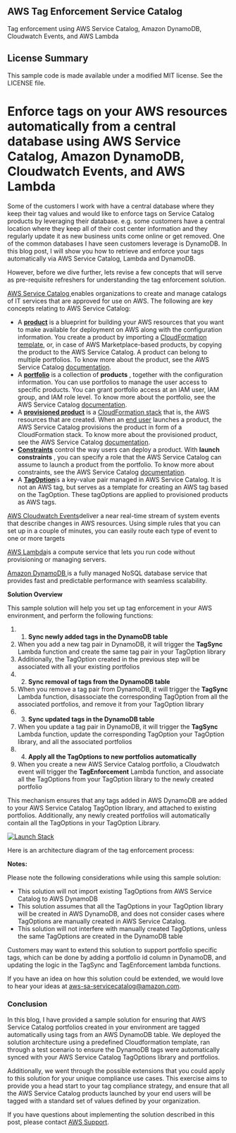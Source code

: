 ## AWS Tag Enforcement Service Catalog

Tag enforcement using AWS Service Catalog, Amazon DynamoDB, Cloudwatch Events, and AWS Lambda

## License Summary

This sample code is made available under a modified MIT license. See the LICENSE file.



# **Enforce tags on your AWS resources automatically from a central database**  **using AWS Service Catalog, Amazon DynamoDB, Cloudwatch Events, and AWS Lambda**

Some of the customers I work with have a central database where they keep their tag values and would like to enforce tags on Service Catalog products by leveraging their database. e.g. some customers have a central location where they keep all of their cost center information and they regularly update it as new business units come online or get removed. One of the common databases I have seen customers leverage is DynamoDB. In this blog post, I will show you how to retrieve and enforce your tags automatically via AWS Service Catalog, Lambda and DynamoDB.

However, before we dive further, lets revise a few concepts that will serve as pre-requisite refreshers for understanding the tag enforcement solution.

[AWS Service Catalog ](https://docs.aws.amazon.com/servicecatalog/latest/adminguide/introduction.html)enables organizations to create and manage catalogs of IT services that are approved for use on AWS. The following are key concepts relating to AWS Service Catalog:

- A [**product**](http://docs.aws.amazon.com/servicecatalog/latest/adminguide/what-is_concepts.html#what-is_concepts-product) is a blueprint for building your AWS resources that you want to make available for deployment on AWS along with the configuration information. You create a product by importing a [CloudFormation template](https://docs.aws.amazon.com/AWSCloudFormation/latest/UserGuide/cfn-whatis-concepts.html), or, in case of AWS Marketplace-based products, by copying the product to the AWS Service Catalog. A product can belong to multiple portfolios. To know more about the product, see the AWS Service Catalog [documentation](https://docs.aws.amazon.com/servicecatalog/latest/adminguide/what-is_concepts.html#what-is_concepts-product).
- A [**portfolio**](http://docs.aws.amazon.com/servicecatalog/latest/adminguide/what-is_concepts.html#what-is_concepts-portfolio) is a collection of  **products** , together with the configuration information. You can use portfolios to manage the user access to specific products. You can grant portfolio access at an IAM user, IAM group, and IAM role level. To know more about the portfolio, see the AWS Service Catalog [documentation](https://docs.aws.amazon.com/servicecatalog/latest/adminguide/what-is_concepts.html#what-is_concepts-portfolio).
- A [**provisioned product**](http://docs.aws.amazon.com/servicecatalog/latest/adminguide/what-is_concepts.html#what-is_concepts-provprod) is a [CloudFormation stack](http://docs.aws.amazon.com/AWSCloudFormation/latest/UserGuide/stacks.html) that is, the AWS resources that are created. When an [end user](http://docs.aws.amazon.com/servicecatalog/latest/adminguide/what-is_concepts.html#what-is_concepts-users) launches a product, the AWS Service Catalog provisions the product in form of a CloudFormation stack. To know more about the provisioned product, see the AWS Service Catalog [documentation](https://docs.aws.amazon.com/servicecatalog/latest/adminguide/what-is_concepts.html#what-is_concepts-provprod).
- [**Constraints**](http://docs.aws.amazon.com/servicecatalog/latest/adminguide/what-is_concepts.html#what-is_concepts-constraints) control the way users can deploy a product. With  **launch constraints** , you can specify a role that the AWS Service Catalog can assume to launch a product from the portfolio. To know more about constraints, see the AWS Service Catalog [documentation](https://docs.aws.amazon.com/servicecatalog/latest/adminguide/what-is_concepts.html#what-is_concepts-constraints).
- A [**TagOption**](https://docs.aws.amazon.com/servicecatalog/latest/adminguide/tagoptions.html)is a key-value pair managed in AWS Service Catalog. It is not an AWS tag, but serves as a template for creating an AWS tag based on the TagOption. These tagOptions are applied to provisioned products as AWS tags.

[AWS Cloudwatch Events](https://docs.aws.amazon.com/AmazonCloudWatch/latest/events/WhatIsCloudWatchEvents.html)deliver a near real-time stream of system events that describe changes in AWS resources. Using simple rules that you can set up in a couple of minutes, you can easily route each type of event to one or more targets

[AWS Lambda](https://docs.aws.amazon.com/lambda/latest/dg/welcome.html)is a compute service that lets you run code without provisioning or managing servers.

[Amazon DynamoDB ](https://docs.aws.amazon.com/amazondynamodb/latest/developerguide/Introduction.html)is a fully managed NoSQL database service that provides fast and predictable performance with seamless scalability.





**Solution Overview**

This sample solution will help you set up tag enforcement in your AWS environment, and perform the following functions:

1. 1) **Sync newly added tags in the DynamoDB table**
  1. When you add a new tag pair in DynamoDB, it will trigger the **TagSync** Lambda function and create the same tag pair in your TagOption library
  2. Additionally, the TagOption created in the previous step will be associated with all your existing portfolios
2. 2) **Sync removal of tags from the DynamoDB table**
  1. When you remove a tag pair from DynamoDB, it will trigger the **TagSync** Lambda function, disassociate the corresponding TagOption from all the associated portfolios, and remove it from your TagOption library
3. 3) **Sync updated tags in the DynamoDB table**
  1. When you update a tag pair in DynamoDB, it will trigger the **TagSync** Lambda function, update the corresponding TagOption your TagOption library, and all the associated portfolios
4. 4) **Apply all the TagOptions to new portfolios automatically**
  1. When you create a new AWS Service Catalog portfolio, a Cloudwatch event will trigger the **TagEnforcement** Lambda function, and associate all the TagOptions from your TagOption library to the newly created portfolio

This mechanism ensures that any tags added in AWS DynamoDB are added to your AWS Service Catalog TagOption library, and attached to existing portfolios. Additionally, any newly created portfolios will automatically contain all the TagOptions in your TagOption Library.

[![Launch Stack](https://dmhnzl5mp9mj6.cloudfront.net/application-management_awsblog/images/cloudformation-launch-stack.png)](https://console.aws.amazon.com/cloudformation/home#/stacks/new?stackName=tag-enf-demo&templateURL=https://s3.eu-west-3.amazonaws.com/avm-training-032019/tag-scproduct.json)


Here is an architecture diagram of the tag enforcement process:
<to be updated>
	
**Notes:**

Please note the following considerations while using this sample solution:

- This solution will not import existing TagOptions from AWS Service Catalog to AWS DynamoDB
- This solution assumes that all the TagOptions in your TagOption library will be created in AWS DynamoDB, and does not consider cases where TagOptions are manually created in AWS Service Catalog.
- This solution will not interfere with manually created TagOptions, unless the same TagOptions are created in the DynamoDB table

Customers may want to extend this solution to support portfolio specific tags, which can be done by adding a portfolio id column in DynamoDB, and updating the logic in the TagSync and TagEnforcement lambda functions.

If you have an idea on how this solution could be extended, we would love to hear your ideas at [aws-sa-servicecatalog@amazon.com](mailto:aws-sa-servicecatalog@amazon.com).

### **Conclusion**

In this blog, I have provided a sample solution for ensuring that AWS Service Catalog portfolios created in your environment are tagged automatically using tags from an AWS DynamoDB table. We deployed the solution architecture using a predefined Cloudformation template, ran through a test scenario to ensure the DynamoDB tags were automatically synced with your AWS Service Catalog TagOptions library and portfolios.

Additionally, we went through the possible extensions that you could apply to this solution for your unique compliance use cases. This exercise aims to provide you a head start to your tag compliance strategy, and ensure that all the AWS Service Catalog products launched by your end users will be tagged with a standard set of values defined by your organization.

If you have questions about implementing the solution described in this post, please contact [AWS Support](https://console.aws.amazon.com/support/home).
